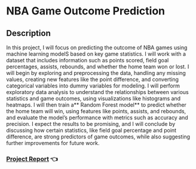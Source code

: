 # NBA Game Outcome Prediction

## Description

In this project, I will focus on predicting the outcome of NBA games using machine learning modelS based on key game statistics. I will work with a dataset that includes information such as points scored, field goal percentages, assists, rebounds, and whether the home team won or lost. I will begin by exploring and preprocessing the data, handling any missing values, creating new features like the point difference, and converting categorical variables into dummy variables for modeling. I will perform exploratory data analysis to understand the relationships between various statistics and game outcomes, using visualizations like histograms and heatmaps. I will then train a** Random Forest model** to predict whether the home team will win, using features like points, assists, and rebounds, and evaluate the model’s performance with metrics such as accuracy and precision. I expect the results to be promising, and I will conclude by discussing how certain statistics, like field goal percentage and point difference, are strong predictors of game outcomes, while also suggesting further improvements for future work.

### [Project Report](/Project1.pdf) 👈

